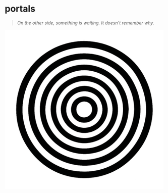 # portals

> _On the other side, something is waiting. It doesn’t remember why._

![portals logo](./portals.png)

